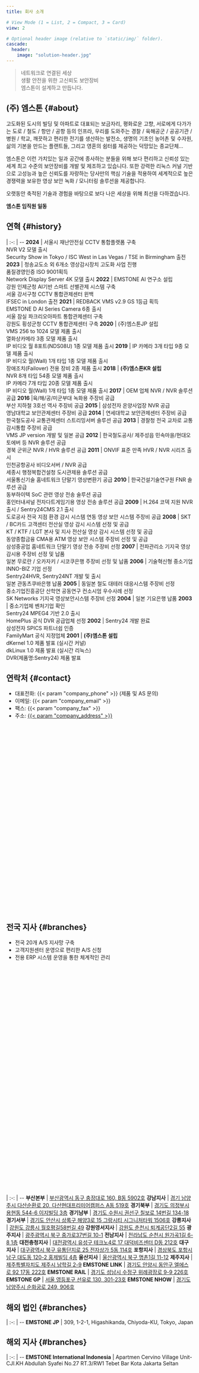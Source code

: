 ```yaml
---
title: 회사 소개

# View Mode (1 = List, 2 = Compact, 3 = Card)
view: 2

# Optional header image (relative to `static/img/` folder).
cascade:
  header:
    image: "solution-header.jpg"
---
```



> 네트워크로 연결된 세상  
> 생활 안전을 위한 고신뢰도 보안장비  
> 엠스톤이 설계하고 만듭니다.

## (주) 엠스톤 {#about}

고도화된 도시의 빌딩 및 아파트로 대표되는 보금자리, 평화로운 고향, 서로에게 다가가는 도로 / 철도 / 항만 / 공항 등의 인프라, 우리를 도와주는 경찰 / 육해공군 / 공공기관 / 병원 / 학교, 깨끗하고 편리한 전기를 생산하는 발전소, 생명의 기초인 농어촌 및 수자원, 삶의 기본을 만드는 플랜트들, 그리고 영혼의 쉼터를 제공하는 덕망있는 종교단체...

엠스톤은 이런 가치있는 일과 공간에 종사하는 분들을 위해 보다 편리하고 신뢰성 있는 세계 최고 수준의 보안장비를 개발 및 제조하고 있습니다. 또한 강력한 리눅스 커널 기반으로 고성능과 높은 신뢰도를 자랑하는 당사만의 핵심 기술을 적용하여 세계적으로 높은 경쟁력을 보유한 영상 보안 녹화 / 모니터링 솔루션을 제공합니다.

오랫동안 축적된 기술과 경험을 바탕으로 보다 나은 세상을 위해 최선을 다하겠습니다.

**엠스톤 임직원 일동**

## 연혁 {#history}

 | 
:-: | --
**2024** | 서울시 재난안전실 CCTV 통합플랫폼 구축<br>NVR V2 모델 출시<br>Security Show in Tokyo / ISC West in Las Vegas / TSE in Birmingham 출전
**2023** | 청송교도소 외 6개소 영상감시장치 고도화 사업 진행<br>품질경영인증 ISO 9001획득<br>Network Display Server 4K 모델 출시
**2022** | EMSTONE AI 연구소 설립<br>강원 인제군청 AI기반 스마트 선별관제 시스템 구축<br>서울 강서구청 CCTV 통합관제센터 윈백<br>IFSEC in London 출전
**2021** | REDBACK VMS v2.9 GS 1등급 획득<br>EMSTONE D AI Series Camera 6종 출시<br>서울 잠실 파크리오아파트 통합관제센터 구축<br>강원도 횡성군청 CCTV 통합관제센터 구축
**2020** | (주)엠스톤JP 설립<br>VMS 256 to 1024 모델 제품 출시<br>열화상카메라 3종 모델 제품 출시<br>IP 비디오 월 8포트(NDS08U) 1종 모델 제품 출시
**2019** | IP 카메라 3개 타입 9종 모델 제품 출시<br>IP 비디오 월(Wall) 1개 타입 1종 모델 제품 출시<br>장애조치(Failover) 전용 장비 2종 제품 출시
**2018** | **(주)엠스톤KR 설립**<br>NVR 8개 타입 54종 모델 제품 출시<br>IP 카메라 7개 타입 20종 모델 제품 출시<br>IP 비디오 월(Wall) 1개 타입 1종 모델 제품 출시
**2017** | OEM 업체 NVR / NVR 솔루션 공급
**2016** |육/해/공/미군부대 녹화용 주장비 공급<br>부산 지하철 3호선 역사 주장비 공급
**2015** | 삼성전자 온양사업장 NVR 공급<br>영남대학교 보안관제센터 주장비 공급
**2014** | 연세대학교 보안관제센터 주장비 공급<br>한국철도공사 교통관제센터 스트리밍서버 솔루션 공급
**2013** | 경찰청 전국 교차로 교통감시통합 주장비 공급<br>VMS JP version 개발 및 일본 공급
**2012** | 한국철도공사/ 제주성읍 민속마을/현대오토에버 등 NVR 솔루션 공급<br>경북 군위군 NVR / HVR 솔루션 공급
**2011** | ONVIF 표준 만족 HVR / NVR 시리즈 출시<br>인천공항공사 비디오서버 / NVR 공급<br>세종시 행정복합건설청 도시관제용 솔루션 공급<br>서울통신기술 홈네트워크 단말기 영상변환기 공급
**2010** | 한국건설기술연구원 FNR 솔루션 공급<br>동부하이텍 SoC 관련 영상 전송 술루션 공급<br>홍인터내셔널 전자다트게임기용 영상 전송 솔루션 공급
**2009** | H.264 코덱 지원 NVR 출시 / Sentry24CMS 2.1 출시<br>도로공사 전국 지점 환경 감시 시스템 연동 영상 보안 시스템 주장비 공급
**2008** | SKT / BC카드 고객센터 전산실 영상 감시 시스템 선정 및 공급<br>KT / KTF / LGT 본사 및 지사 전산실 영상 감시 시스템 선정 및 공급<br>동양종합금융 CMA용 ATM 영상 보안 시스템 주장비 선정 및 공급<br>삼성중공업 홈네트워크 단말기 영상 전송 주장비 선정
**2007** | 전파관리소 기지국 영상 감시용 주장비 선정 및 납품<br>일본 무로란 / 오카자키 / 시코쿠은행 주장비 선정 및 납품
**2006** | 기술혁신형 중소기업 INNO-BIZ 기업 선정<br>Sentry24HVR, Sentry24NT 개발 및 출시<br>일본 관동츠쿠바은행 납품
**2005** | 동일본 철도 대테러 대응시스템 주장비 선정<br>중소기업진흥공단 산학연 공동연구 컨소시엄 우수사례 선정<br>SK Networks 기지국 영상보안시스템 주장비 선정
**2004** | 일본 기요은행 납품
**2003** | 중소기업체 벤처기업 확인<br>Sentry24 MPEG4 기반 2.0 출시<br>HomePlus 공식 DVR 공급업체 선정
**2002** | Sentry24 개발 완료<br>삼성전자 SPICS 파트너쉽 인증<br>FamilyMart 공식 지정업체
**2001** | **(주)엠스톤 설립**<br>dKernel 1.0 제품 발표 (실시간 커널)<br>dkLinux 1.0 제품 발표 (실시간 리눅스)<br>DVR(제품명:Sentry24) 제품 발표

## 연락처 {#contact}

- 대표전화: {{< param "company_phone" >}} (제품 및 AS 문의)
- 이메일: {{< param "company_email" >}}
- 팩스: {{< param "company_fax" >}}
- 주소: [{{< param "company_address" >}}](https://naver.me/GOPNEjOf)

<script type="text/javascript" src="https://openapi.map.naver.com/openapi/v3/maps.js?ncpClientId=ugdu0l0lhf&callback=initMaps"></script>
<script>
  function initMaps() {
    initCompanyMap();
    initBranchMap();
  }
</script>

<div id="company-map" style="width:100%;height:500px;"></div>
<script>
  function initCompanyMap() {
    var map = new naver.maps.Map('company-map', {
      center: new naver.maps.LatLng(37.48324860796065, 126.89366015090306),
      zoom: 16,
      zoomControl: true,
      scaleControl: false,
      logoControl: false,
      mapDataControl: false,
    });
    var marker = new naver.maps.Marker({
      map: map,
      position: map.getCenter(),
      title: '{{< param "company_address" >}}',
      clickable: true,
      draggable: false,
    });
    naver.maps.Event.addListener(marker, 'click', function() {
      window.open('https://naver.me/GJFQCIiN', '_blank');
    });
  }
</script>

## 전국 지사 {#branches}

- 전국 20개 A/S 지사망 구축
- 고객지원센터 운영으로 편리한 A/S 신청
- 전용 ERP 시스템 운영을 통한 체계적인 관리

<div id="branch-map" style="width:100%; height:600px"></div>
<script>
  function initBranchMap() {
    var map = new naver.maps.Map('branch-map', {
      center: new naver.maps.LatLng(35.46492657579976, 127.81048972306141),
      zoom: 7,
      zoomControl: true,
      scaleControl: false,
      logoControl: false,
      mapDataControl: false,
    });
    var branches = [
      {
        title: '부산본부',
        address: '부산광역시 동구 충장대로 160, B동 5902호',
        latlng: new naver.maps.LatLng(35.1160847, 129.0451184)
      },
      {
        title: '강남지사',
        address: '경기 남양주시 다산순환로 20, 다산현대프리미어캠퍼스 A동 519호',
        latlng: new naver.maps.LatLng(37.61322620415934, 127.15159071925054)
      },
      {
        title: '경기북부',
        address: '경기도 의정부시 용현동 544-6 이지빌딩 3층',
        latlng: new naver.maps.LatLng(37.7510873133029, 127.08225158692)
      },
      {
        title: '경기남부',
        address: '경기도 수원시 권선구 칠보로 14번길 134-18',
        latlng: new naver.maps.LatLng(37.2629117256969, 126.942075842681)
      },
      {
        title: '경기서부',
        address: '경기도 안산시 상록구 해양3로 15 그랑시티 시그니처타워 1506호',
        latlng: new naver.maps.LatLng(37.285844, 126.828304)
      },
      {
        title: '강릉지사',
        address: '강원도 강릉시 월호평길58번길 49',
        latlng: new naver.maps.LatLng(37.7423341304819, 128.941092005768)
      },
      {
        title: '강원영서지사',
        address: '강원도 춘천시 퇴계공단2길 55',
        latlng: new naver.maps.LatLng(37.8429083, 127.7375769)
      },
      {
        title: '광주지사',
        address: '광주광역시 북구 버들로 40 서광빌딩 2층',
        latlng: new naver.maps.LatLng(35.1602991, 126.9047373)
      },
      {
        title: '전남지사',
        address: '전라남도 순천시 원가곡1길 6-8 1층',
        latlng: new naver.maps.LatLng(34.9848948869031, 127.485635557558)
      },
      {
        title: '대전충청지사',
        address: '대전광역시 유성구 테크노4로 17 대덕비즈센터 D동 212호',
        latlng: new naver.maps.LatLng(36.4324105236722, 127.394988399765)
      },
      {
        title: '대구지사',
        address: '대구광역시 북구 유통단지로 25 전자상가 5동 114호',
        latlng: new naver.maps.LatLng(35.9059874027454, 128.605599780479)
      },
      {
        title: '포항지사',
        address: '경상북도 포항시 남구 대도동 120-2 홍제빌딩 4층',
        latlng: new naver.maps.LatLng(36.0155264392202, 129.36587360496)
      },
      {
        title: '울산지사',
        address: '울산광역시 북구 명촌1길 11-12',
        latlng: new naver.maps.LatLng(35.559595431881, 129.360273570116)
      },
      {
        title: '제주지사',
        address: '제주특별자치도 제주시 남학길 2-9',
        latlng: new naver.maps.LatLng(33.4627065, 126.5283146)
      },
      {
        title: 'EMSTONE LINK',
        address: '경기도 안양시 동안구 엘에스로 92 17동 222호',
        latlng: new naver.maps.LatLng(37.3716115335068, 126.95143075168)
      },
      { title: 'EMSTONE RAIL',
        address: '경기도 성남시 수정구 위례광장로 9-9 226호',
        latlng: new naver.maps.LatLng(37.4645205465071, 127.141135668958)
      },
      { title: 'EMSTONE GP',
        address: '서울특별시 영등포구 선유로 130, 301-23호',
        latlng: new naver.maps.LatLng(37.5253785, 126.8913760)
      },
      { title: 'EMSTONE NHOW',
        address: '경기도 남양주시 순화궁로 249, 906호',
        latlng: new naver.maps.LatLng(37.6502974, 127.1281473)
      }
    ];
    for (var i = 0; i < branches.length; i++) {
      var branch = branches[i];
      var marker = new naver.maps.Marker({
        map: map,
        position: branch.latlng,
        title: branch.title,
        clickable: true,
        draggable: false,
      });
      marker.address = branch.address;
      naver.maps.Event.addListener(marker, 'click', function() {
        window.open('https://map.naver.com/v5/search/' + encodeURI(this.address), '_blank');
      });
    }
  }
</script>

 |
:-: | --
**부산본부** | [부산광역시 동구 충장대로 160, B동 5902호](https://map.naver.com/v5/search/부산광역시+동구+충장대로+160+B동+5902호) 
**강남지사** | [경기 남양주시 다산순환로 20, 다산현대프리미어캠퍼스 A동 519호](https://map.naver.com/v5/search/경기+남양주시+다산순환로+20+다산현대프리미어캠퍼스+A동+519호)
**경기북부** | [경기도 의정부시 용현동 544-6 이지빌딩 3층](https://map.naver.com/v5/search/경기도+의정부시+용현동+544-6+이지빌딩+3층)
**경기남부** | [경기도 수원시 권선구 칠보로 14번길 134-18](https://map.naver.com/v5/search/경기도+수원시+권선구+칠보로+14번길+134-18)
**경기서부** | [경기도 안산시 상록구 해양3로 15 그랑시티 시그니처타워 1506호](https://map.naver.com/v5/search/경기도+안산시+상록구+해양3로+15+그랑시티+시그니처타워+1506호)
**강릉지사** | [강원도 강릉시 월호평길58번길 49](https://map.naver.com/v5/search/강원도+강릉시+월호평길58번길+49)
**강원영서지사** | [강원도 춘천시 퇴계공단2길 55](https://map.naver.com/v5/search/춘천시+퇴계공단2길+55)
**광주지사** | [광주광역시 북구 중가로37번길 10-1](https://map.naver.com/v5/search/광주광역시+북구+중가로37번길+10-1+1층)
**전남지사** | [전라남도 순천시 원가곡1길 6-8 1층](https://map.naver.com/v5/search/전라남도+순천시+원가곡1길+6-8+1층)
**대전충청지사** | [대전광역시 유성구 테크노4로 17 대덕비즈센터 D동 212호](https://map.naver.com/v5/search/대전광역시+유성구+테크노4로+17+대덕비즈센터+D동+212호)
**대구지사** | [대구광역시 북구 유통단지로 25 전자상가 5동 114호](https://map.naver.com/v5/search/대구광역시+북구+유통단지로+25+전자상가+5동+114호)
**포항지사** | [경상북도 포항시 남구 대도동 120-2 홍제빌딩 4층](https://map.naver.com/v5/search/경상북도+포항시+남구+대도동+120-2+홍제빌딩+4층)
**울산지사** | [울산광역시 북구 명촌1길 11-12](https://map.naver.com/v5/search/울산광역시+북구+명촌1길+11-12)
**제주지사** | [제주특별자치도 제주시 남학길 2-9](https://map.naver.com/v5/search/제주특별자치도+제주시+남학길+2-9)
**EMSTONE LINK** | [경기도 안양시 동안구 엘에스로 92 17동 222호](https://map.naver.com/v5/search/경기도+안양시+동안구+엘에스로+92+17동+222호)
**EMSTONE RAIL** | [경기도 성남시 수정구 위례광장로 9-9 226호](https://map.naver.com/v5/search/경기도+성남시+수정구+위례광장로+9-9+301호)
**EMSTONE GP** | [서울 영등포구 선유로 130, 301-23호](https://map.naver.com/v5/search/서울+영등포구+선유로+130+301-23호)
**EMSTONE NHOW** | [경기도 남양주시 순화궁로 249, 906호](https://map.naver.com/v5/search/경기도+남양주시+순화궁로+249+906호)

## 해외 법인 {#branches}
 |
:-: | --
**EMSTONE JP** | 309, 1-2-1, Higashikanda, Chiyoda-KU, Tokyo, Japan

## 해외 지사 {#branches}
 |
:-: | --
**EMSTONE International Indonesia** | Apartmen Cervino Village Unit-CJI.KH Abdullah Syafei No.27 RT.3/RW1 Tebet Bar Kota Jakarta Seltan